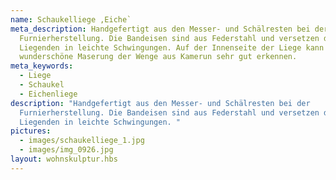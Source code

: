 ```yaml
---
name: Schaukelliege ,Eiche`
meta_description: Handgefertigt aus den Messer- und Schälresten bei der
  Furnierherstellung. Die Bandeisen sind aus Federstahl und versetzen den
  Liegenden in leichte Schwingungen. Auf der Innenseite der Liege kann man die
  wunderschöne Maserung der Wenge aus Kamerun sehr gut erkennen.
meta_keywords:
  - Liege
  - Schaukel
  - Eichenliege
description: "Handgefertigt aus den Messer- und Schälresten bei der
  Furnierherstellung. Die Bandeisen sind aus Federstahl und versetzen den
  Liegenden in leichte Schwingungen. "
pictures:
  - images/schaukelliege_1.jpg
  - images/img_0926.jpg
layout: wohnskulptur.hbs
---
```

